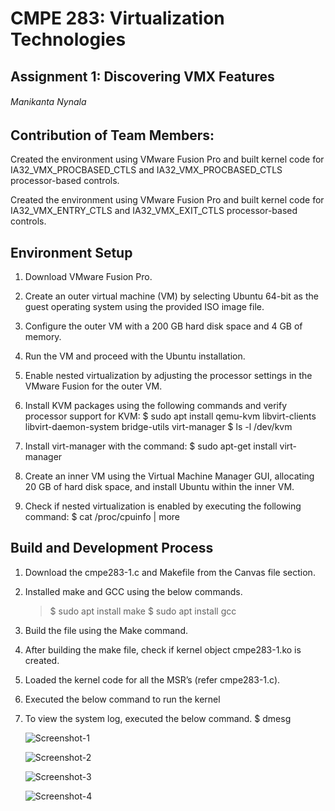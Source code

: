 # CMPE 283: Virtualization Technologies
## Assignment 1: Discovering VMX Features 
###### Manikanta Nynala 

## Contribution of Team Members:
Created the environment using VMware Fusion Pro and built kernel code for IA32_VMX_PROCBASED_CTLS  and IA32_VMX_PROCBASED_CTLS processor-based controls.

Created the environment using VMware Fusion Pro and built kernel code for IA32_VMX_ENTRY_CTLS and IA32_VMX_EXIT_CTLS  processor-based controls.

## Environment Setup

1. Download VMware Fusion Pro.

2. Create an outer virtual machine (VM) by selecting Ubuntu 64-bit as the guest operating system using the provided ISO image file.

3. Configure the outer VM with a 200 GB hard disk space and 4 GB of memory.

4. Run the VM and proceed with the Ubuntu installation.

5. Enable nested virtualization by adjusting the processor settings in the VMware Fusion for the outer VM.

6. Install KVM packages using the following commands and verify processor support for KVM:
   $ sudo apt install qemu-kvm libvirt-clients libvirt-daemon-system bridge-utils virt-manager
   $ ls -l /dev/kvm

7.  Install virt-manager with the command:
    $ sudo apt-get install virt-manager

8. Create an inner VM using the Virtual Machine Manager GUI, allocating 20 GB of hard disk space, and install Ubuntu within the inner VM.

9. Check if nested virtualization is enabled by executing the following command:
   $ cat /proc/cpuinfo | more

 ## Build and Development Process

1. Download the cmpe283-1.c and Makefile from the Canvas file section.
   
2. Installed make and GCC using the below commands.
    > $ sudo apt install make
    > $ sudo apt install gcc
    
3. Build the file using the Make command.
   
4. After building the make file, check if kernel object cmpe283-1.ko is created.


5. Loaded the kernel code for all the MSR’s (refer cmpe283-1.c).
6. Executed the below command to run the kernel 
7. To view the system log, executed the below command.
   $ dmesg

   ![Screenshot-1](https://github.com/manikantanynala97/CMPE283-Assignment1/assets/90610801/a0999b06-7e2b-4eb5-858a-fa4399c9526b)
   
   ![Screenshot-2](https://github.com/manikantanynala97/CMPE283-Assignment1/assets/90610801/6dad7166-0642-43c7-8837-cf3acd0e3b57)

   ![Screenshot-3](https://github.com/manikantanynala97/CMPE283-Assignment1/assets/90610801/d653d6d4-0295-4a89-a584-ad250a675f50)

   ![Screenshot-4](https://github.com/manikantanynala97/CMPE283-Assignment1/assets/90610801/01a2bff9-1b47-4152-ac88-6136814820ff)




